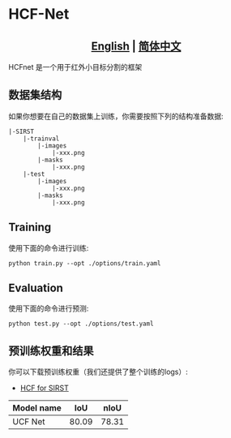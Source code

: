 
# HCF-Net
## <div align="center"><b><a href="README.md">English</a> | <a href="README_CN.md">简体中文</a></b></div>
HCFnet 是一个用于红外小目标分割的框架
## 数据集结构
如果你想要在自己的数据集上训练，你需要按照下列的结构准备数据:
```
|-SIRST
    |-trainval
        |-images
            |-xxx.png
        |-masks
            |-xxx.png
    |-test
        |-images
            |-xxx.png
        |-masks
            |-xxx.png
```

## Training

使用下面的命令进行训练:

```train
python train.py --opt ./options/train.yaml
```
## Evaluation


使用下面的命令进行预测:

```eval
python test.py --opt ./options/test.yaml
```
## 预训练权重和结果
你可以下载预训练权重（我们还提供了整个训练的logs）:

- [HCF for SIRST](https://drive.google.com/drive/folders/1KljHLQjJVdMmaZXnkf1dtajtD8D28n7T?usp=drive_link)  

| Model name | IoU   | nIoU  |
|------------|-------|-------|
| UCF Net    | 80.09 | 78.31 |
